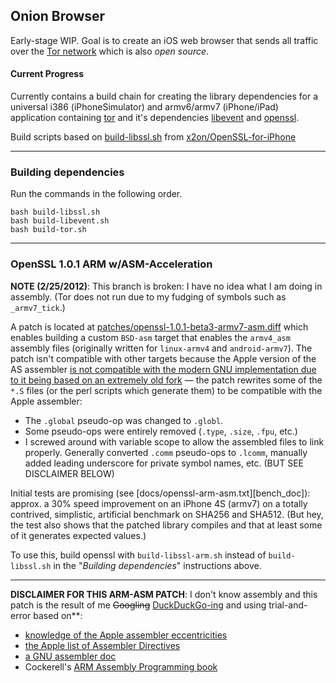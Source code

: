 ## Onion Browser

Early-stage WIP. Goal is to create an iOS web browser that sends all traffic
over the [Tor network][tor] which is also *open source*.

#### Current Progress

Currently contains a build chain for creating the library dependencies for a
universal i386 (iPhoneSimulator) and armv6/armv7 (iPhone/iPad) application
containing [tor][tor] and it's dependencies [libevent][libevent] and
[openssl][openssl].

[tor]: https://www.torproject.org/
[libevent]: http://libevent.org/
[openssl]: https://www.openssl.org/

Build scripts based on [build-libssl.sh][build_libssl] from [x2on/OpenSSL-for-iPhone][openssliphone]

[build_libssl]: https://github.com/x2on/OpenSSL-for-iPhone/blob/c637f773a99810bb101169f8e534d0d6b09f3396/build-libssl.sh
[openssliphone]: https://github.com/x2on/OpenSSL-for-iPhone

---

### Building dependencies

Run the commands in the following order.

    bash build-libssl.sh
    bash build-libevent.sh
    bash build-tor.sh

---

### OpenSSL 1.0.1 ARM w/ASM-Acceleration

**NOTE (2/25/2012)**: This branch is broken: I have no idea what I am doing
in assembly. (Tor does not run due to my fudging of symbols such as `_armv7_tick`.)

A patch is located at [patches/openssl-1.0.1-beta3-armv7-asm.diff][asm_patch]
which enables building a custom `BSD-asm` target that enables the `armv4_asm`
assembly files (originally written for `linux-armv4` and `android-armv7`).
The patch isn't compatible with other targets because the Apple version of
the AS assembler [is not compatible with the modern GNU implementation due
to it being based on an extremely old fork][as_compat] — the patch rewrites
some of the `*.S` files (or the perl scripts which generate them) to be
compatible with the Apple assembler:

* The `.global` pseudo-op was changed to `.globl`.
* Some pseudo-ops were entirely removed (`.type`, `.size`, `.fpu`, etc.)
* I screwed around with variable scope to allow the assembled files to
  link properly. Generally converted `.comm` pseudo-ops to `.lcomm`,
  manually added leading underscore for private symbol names, etc. (BUT SEE
  DISCLAIMER BELOW)

Initial tests are promising (see [docs/openssl-arm-asm.txt][bench_doc]): approx.
a 30% speed improvement on an iPhone 4S (armv7) on a totally contrived, simplistic,
artificial benchmark on SHA256 and SHA512. (But hey, the test also shows that
the patched library compiles and that at least some of it generates expected
values.)

To use this, build openssl with `build-libssl-arm.sh` instead
of `build-libssl.sh` in the "*Building dependencies*" instructions above.

---

**DISCLAIMER FOR THIS ARM-ASM PATCH**: I don't know assembly and this patch is
the result of me <del>Googling</del> [DuckDuckGo-ing](https://duckduckgo.com/)
and using trial-and-error based on**:

* [knowledge of the Apple assembler eccentricities][as_compat]
* [the Apple list of Assembler Directives][apple_directives]
* [a GNU assembler doc][gnu_as]
* Cockerell's [ARM Assembly Programming book][arm_assembly]

[asm_patch]: https://github.com/mtigas/iOS-OnionBrowser/blob/master/patches/openssl-1.0.1-beta3-armv7-asm.diff
[as_compat]: http://stackoverflow.com/a/3856303
[apple_directives]: https://developer.apple.com/library/mac/documentation/DeveloperTools/Reference/Assembler/040-Assembler_Directives/asm_directives.html
[gnu_as]: http://tigcc.ticalc.org/doc/gnuasm.html
[arm_assembly]: http://peter-cockerell.net/aalp/html/frames.html
